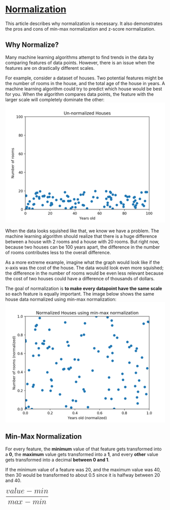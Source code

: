 # [Normalization](https://www.codecademy.com/paths/machine-learning/tracks/introduction-to-supervised-learning-skill-path/modules/k-nearest-neighbors-skill-path/articles/normalization)

This article describes why normalization is necessary. It also demonstrates the pros and cons of min-max normalization and z-score normalization.

## Why Normalize?

Many machine learning algorithms attempt to find trends in the data by comparing features of data points. 
However, there is an issue when the features are on drastically different scales.

For example, consider a dataset of houses. 
Two potential features might be the number of rooms in the house, and the total age of the house in years. 
A machine learning algorithm could try to predict which house would be best for you. 
When the algorithm compares data points, the feature with the larger scale will completely dominate the other:
![unnurmalized data](images/unnormalized.webp)

When the data looks squished like that, we know we have a problem.
The machine learning algorithm should realize that there is a huge difference between a house with 2 rooms and a house with 20 rooms. 
But right now, because two houses can be 100 years apart, the difference in the number of rooms contributes less to the overall difference.

As a more extreme example, imagine what the graph would look like if the x-axis was the cost of the house. 
The data would look even more squished; 
the difference in the number of rooms would be even less relevant because the cost of two houses could have a difference of thousands of dollars.

The goal of normalization is **to make every datapoint have the same scale** so each feature is equally important. 
The image below shows the same house data normalized using min-max normalization:
![nurmalized data](images/normalized.webp)

## Min-Max Normalization

For every feature, the **minimum** value of that feature gets transformed into a **0**, the **maximum** value gets transformed into a **1**, and every **other** value gets transformed into a decimal **between 0 and 1**.

If the minimum value of a feature was 20, and the maximum value was 40, then 30 would be transformed to about 0.5 since it is halfway between 20 and 40.

![min-max normalization formula](images/min_max_normalization_formula.jpg)


